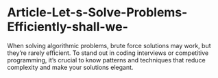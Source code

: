 # Article-Let-s-Solve-Problems-Efficiently-shall-we-
When solving algorithmic problems, brute force solutions may work, but they’re rarely efficient. To stand out in coding interviews or competitive programming, it’s crucial to know patterns and techniques that reduce complexity and make your solutions elegant.
